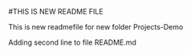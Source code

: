 #THIS IS NEW README FILE

This is new readmefile for new folder Projects-Demo

Adding second line to file README.md 
